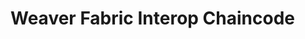 <!--
 Copyright IBM Corp. All Rights Reserved.

 SPDX-License-Identifier: CC-BY-4.0
 -->
# Weaver Fabric Interop Chaincode